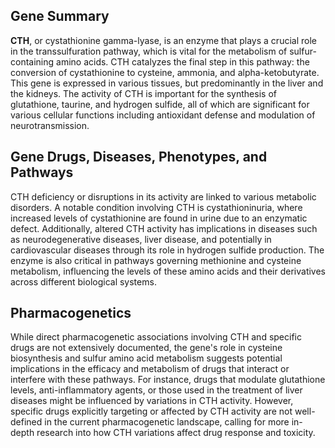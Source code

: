 ## Gene Summary
**CTH**, or cystathionine gamma-lyase, is an enzyme that plays a crucial role in the transsulfuration pathway, which is vital for the metabolism of sulfur-containing amino acids. CTH catalyzes the final step in this pathway: the conversion of cystathionine to cysteine, ammonia, and alpha-ketobutyrate. This gene is expressed in various tissues, but predominantly in the liver and the kidneys. The activity of CTH is important for the synthesis of glutathione, taurine, and hydrogen sulfide, all of which are significant for various cellular functions including antioxidant defense and modulation of neurotransmission.

## Gene Drugs, Diseases, Phenotypes, and Pathways
CTH deficiency or disruptions in its activity are linked to various metabolic disorders. A notable condition involving CTH is cystathioninuria, where increased levels of cystathionine are found in urine due to an enzymatic defect. Additionally, altered CTH activity has implications in diseases such as neurodegenerative diseases, liver disease, and potentially in cardiovascular diseases through its role in hydrogen sulfide production. The enzyme is also critical in pathways governing methionine and cysteine metabolism, influencing the levels of these amino acids and their derivatives across different biological systems.

## Pharmacogenetics
While direct pharmacogenetic associations involving CTH and specific drugs are not extensively documented, the gene's role in cysteine biosynthesis and sulfur amino acid metabolism suggests potential implications in the efficacy and metabolism of drugs that interact or interfere with these pathways. For instance, drugs that modulate glutathione levels, anti-inflammatory agents, or those used in the treatment of liver diseases might be influenced by variations in CTH activity. However, specific drugs explicitly targeting or affected by CTH activity are not well-defined in the current pharmacogenetic landscape, calling for more in-depth research into how CTH variations affect drug response and toxicity.